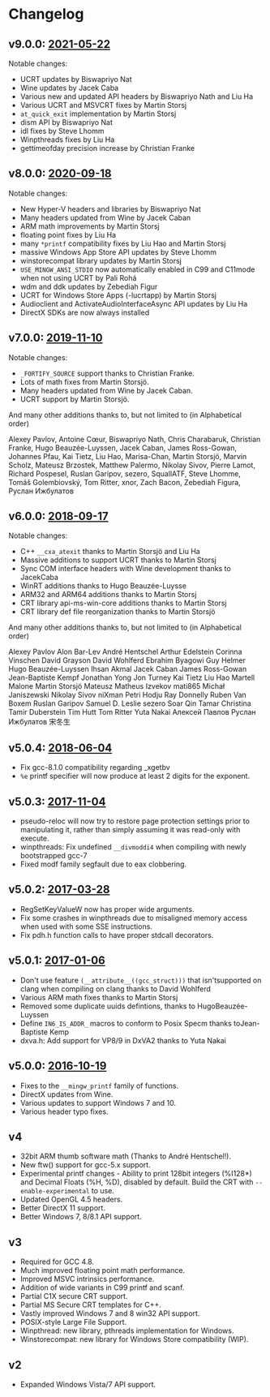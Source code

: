 # Changelog

## v9.0.0: [2021-05-22](https://sourceforge.net/p/mingw-w64/mailman/message/37287751/)

Notable changes:

- UCRT updates by Biswapriyo Nat
- Wine updates by Jacek Caba
- Various new and updated API headers by Biswapriyo Nath and Liu Ha
- Various UCRT and MSVCRT fixes by Martin Storsj
- `at_quick_exit` implementation by Martin Storsj
- dism API by Biswapriyo Nat
- idl fixes by Steve Lhomm
- Winpthreads fixes by Liu Ha
- gettimeofday precision increase by Christian Franke

## v8.0.0: [2020-09-18](https://sourceforge.net/p/mingw-w64/mailman/message/37111166/)

Notable changes:

- New Hyper-V headers and libraries by Biswapriyo Nat
- Many headers updated from Wine by Jacek Caban
- ARM math improvements by Martin Storsj
- floating point fixes by Liu Ha
- many `*printf` compatibility fixes by Liu Hao and Martin Storsj
- massive Windows App Store API updates by Steve Lhomm
- winstorecompat library updates by Martin Storsj
- `USE_MINGW_ANSI_STDIO` now automatically enabled in C99 and C11mode when not using UCRT by Pali Rohá
- wdm and ddk updates by Zebediah Figur
- UCRT for Windows Store Apps (-lucrtapp) by Martin Storsj
- Audioclient and ActivateAudioInterfaceAsync API updates by Liu Ha
- DirectX SDKs are now always installed

## v7.0.0: [2019-11-10](https://sourceforge.net/p/mingw-w64/mailman/message/36804945/)

Notable changes:

- `_FORTIFY_SOURCE` support thanks to Christian Franke.
- Lots of math fixes from Martin Storsjö.
- Many headers updated from Wine by Jacek Caban.
- UCRT support by Martin Storsjö.

And many other additions thanks to, but not limited to (in Alphabetical
order)

Alexey Pavlov, Antoine Cœur, Biswapriyo Nath, Chris Charabaruk, Christian
Franke, Hugo Beauzée-Luyssen, Jacek Caban, James Ross-Gowan, Johannes Pfau, Kai
Tietz, Liu Hao, Marisa-Chan, Martin Storsjö, Marvin Scholz, Mateusz Brzostek,
Matthew Palermo, Nikolay Sivov, Pierre Lamot, Richard Pospesel, Ruslan Garipov,
sezero, SquallATF, Steve Lhomme, Tomáš Golembiovský, Tom Ritter, xnor, Zach
Bacon, Zebediah Figura, Руслан Ижбулатов

## v6.0.0: [2018-09-17](https://sourceforge.net/p/mingw-w64/mailman/message/36416777/)

Notable changes:

- C++ `__cxa_atexit` thanks to Martin Storsjö and Liu Ha
- Massive additions to support UCRT thanks to Martin Storsj
- Sync COM interface headers with Wine development thanks to JacekCaba
- WinRT additions thanks to Hugo Beauzée-Luysse
- ARM32 and ARM64 additions thanks to Martin Storsj
- CRT library api-ms-win-core additions thanks to Martin Storsj
- CRT library def file reorganization thanks to Martin Storsjö

And many other additions thanks to, but not limited to (in Alphabetical
order)

Alexey Pavlov Alon Bar-Lev André Hentschel Arthur Edelstein Corinna
Vinschen David Grayson David Wohlferd Ebrahim Byagowi Guy Helmer Hugo
Beauzée-Luyssen Ihsan Akmal Jacek Caban James Ross-Gowan Jean-Baptiste
Kempf Jonathan Yong Jon Turney Kai Tietz Liu Hao Martell Malone Martin
Storsjö Mateusz Matheus Izvekov mati865 Michał Janiszewski Nikolay Sivov
niXman Petri Hodju Ray Donnelly Ruben Van Boxem Ruslan Garipov Samuel D.
Leslie sezero Soar Qin Tamar Christina Tamir Duberstein Tim Hutt Tom
Ritter Yuta Nakai Алексей Павлов Руслан Ижбулатов 宋冬生

## v5.0.4: [2018-06-04](https://sourceforge.net/p/mingw-w64/mailman/message/36333746/)

-   Fix gcc-8.1.0 compatibility regarding _xgetbv
-   `%e` printf specifier will now produce at least 2 digits for the
    exponent.

## v5.0.3: [2017-11-04](https://sourceforge.net/p/mingw-w64/mailman/message/36103143/)

-   pseudo-reloc will now try to restore page protection settings prior
    to manipulating it, rather than simply assuming it was read-only
    with execute.
-   winpthreads: Fix undefined `__divmoddi4` when compiling with newly
    bootstrapped gcc-7
-   Fixed modf family segfault due to eax clobbering.

## v5.0.2: [2017-03-28](https://sourceforge.net/p/mingw-w64/mailman/message/35754067/)

-   RegSetKeyValueW now has proper wide arguments.
-   Fix some crashes in winpthreads due to misaligned memory access when
    used with some SSE instructions.
-   Fix pdh.h function calls to have proper stdcall decorators.

## v5.0.1: [2017-01-06](https://sourceforge.net/p/mingw-w64/mailman/message/35588585/)

- Don't use feature `(__attribute__((gcc_struct)))` that isn'tsupported on
  clang when compiling on clang thanks to David Wohlferd
- Various ARM math fixes thanks to Martin Storsj
- Removed some duplicate uuids defintions, thanks to HugoBeauzée-Luyssen
- Define `IN6_IS_ADDR_` macros to conform to Posix Specm thanks toJean-Baptiste
  Kemp
- dxva.h: Add support for VP8/9 in DxVA2 thanks to Yuta Nakai

## v5.0.0: [2016-10-19](https://sourceforge.net/p/mingw-w64/mailman/message/35437019/)

- Fixes to the `__mingw_printf` family of functions.
- DirectX updates from Wine.
- Various updates to support Windows 7 and 10.
- Various header typo fixes.

## v4

- 32bit ARM thumb software math (Thanks to André Hentschel!).
- New ftw() support for gcc-5.x support.
- Experimental printf changes - Ability to print 128bit integers
  (%I128\*) and Decimal Floats (%H, %D), disabled by default. Build
  the CRT with `--enable-experimental` to use.
- Updated OpenGL 4.5 headers.
- Better DirectX 11 support.
- Better Windows 7, 8/8.1 API support.

## v3

- Required for GCC 4.8.
- Much improved floating point math performance.
- Improved MSVC intrinsics performance.
- Addition of wide variants in C99 printf and scanf.
- Partial C1X secure CRT support.
- Partial MS Secure CRT templates for C++.
- Vastly improved Windows 7 and 8 win32 API support.
- POSIX-style Large File Support.
- Winpthread: new library, pthreads implementation for Windows.
- Winstorecompat: new library for Windows Store compatibility (WIP).

## v2

- Expanded Windows Vista/7 API support.
